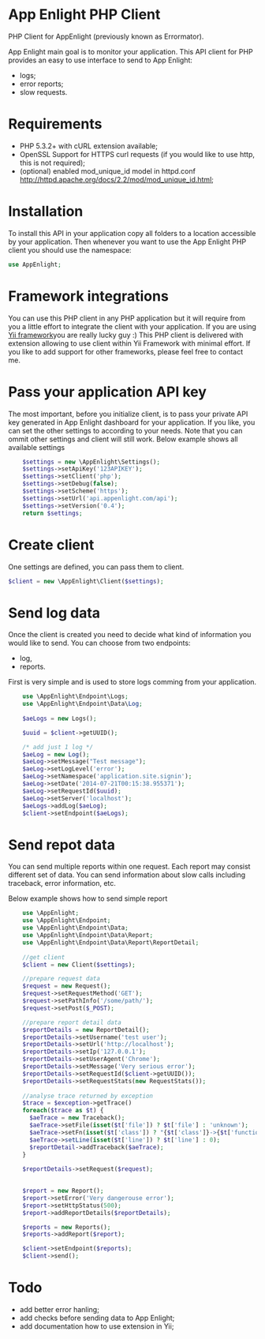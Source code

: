 App Enlight PHP Client
======================

PHP Client for AppEnlight (previously known as Errormator).

App Enlight main goal is to monitor your application. This API client for PHP provides an easy to use interface to send to App Enlight:
- logs;
- error reports;
- slow requests.


Requirements
============
- PHP 5.3.2+ with cURL extension available;
- OpenSSL Support for HTTPS curl requests (if you would like to use http, this is not required);
- (optional) enabled mod_unique_id model in httpd.conf http://httpd.apache.org/docs/2.2/mod/mod_unique_id.html;

Installation
============
To install this API in your application copy all folders to a location accessible by your application. 
Then whenever you want to use the App Enlight PHP client you should use the namespace:

```php
use AppEnlight;
```

Framework integrations
======================
You can use this PHP client in any PHP application but it will require from you a little effort to integrate the client with your application. 
If you are using [Yii framework](http://yiiframework.com/)you are really lucky guy :) This PHP client is delivered with extension allowing to use client within Yii Framework with minimal effort. 
If you like to add support for other frameworks, please feel free to contact me.

Pass your application API key
=============================
The most important, before you initialize client, is to pass your private API key generated in App Enlight dashboard for your application. If you like, you can set the other settings to according to your needs.
Note that you can ommit other settings and client will still work. Below example shows all available settings

```php
    $settings = new \AppEnlight\Settings();
    $settings->setApiKey('123APIKEY');
    $settings->setClient('php');
    $settings->setDebug(false);
    $settings->setScheme('https');
    $settings->setUrl('api.appenlight.com/api');
    $settings->setVersion('0.4');
    return $settings;
```

Create client
=============
One settings are defined, you can pass them to client.

```php
$client = new \AppEnlight\Client($settings);
```

Send log data
=============
Once the client is created you need to decide what kind of information you would like to send. You can choose from two endpoints:
- log,
- reports.

First is very simple and is used to store logs comming from your application. 

```php
    use \AppEnlight\Endpoint\Logs;
    use \AppEnlight\Endpoint\Data\Log;
    
    $aeLogs = new Logs();

    $uuid = $client->getUUID();

    /* add just 1 log */
    $aeLog = new Log();
    $aeLog->setMessage("Test message");
    $aeLog->setLogLevel('error');
    $aeLog->setNamespace('application.site.signin');
    $aeLog->setDate('2014-07-21T00:15:38.955371');
    $aeLog->setRequestId($uuid);
    $aeLog->setServer('localhost');
    $aeLogs->addLog($aeLog);
    $client->setEndpoint($aeLogs);
```

Send repot data
===============
You can send multiple reports within one request. Each report may consist different set of data. You can send information about slow calls including traceback, error information, etc.

Below example shows how to send simple report

```php
    use \AppEnlight;
    use \AppEnlight\Endpoint;
    use \AppEnlight\Endpoint\Data;
    use \AppEnlight\Endpoint\Data\Report;
    use \AppEnlight\Endpoint\Data\Report\ReportDetail;
    
    //get client
    $client = new Client($settings);

    //prepare request data
    $request = new Request();
    $request->setRequestMethod('GET');
    $request->setPathInfo('/some/path/');
    $request->setPost($_POST);

    //prepare report detail data 
    $reportDetails = new ReportDetail();
    $reportDetails->setUsername('test user');
    $reportDetails->setUrl('http://localhost');
    $reportDetails->setIp('127.0.0.1');
    $reportDetails->setUserAgent('Chrome');
    $reportDetails->setMessage('Very serious error');
    $reportDetails->setRequestId($client->getUUID());
    $reportDetails->setRequestStats(new RequestStats());
    
    //analyse trace returned by exception
    $trace = $exception->getTrace()
    foreach($trace as $t) {
      $aeTrace = new Traceback();
      $aeTrace->setFile(isset($t['file']) ? $t['file'] : 'unknown');
      $aeTrace->setFn(isset($t['class']) ? "{$t['class']}->{$t['function']}" : $t['function']);
      $aeTrace->setLine(isset($t['line']) ? $t['line'] : 0);
      $reportDetail->addTraceback($aeTrace);
    }
    
    $reportDetails->setRequest($request);

  
    $report = new Report();
    $report->setError('Very dangerouse error');
    $report->setHttpStatus(500);
    $report->addReportDetails($reportDetails);

    $reports = new Reports();
    $reports->addReport($report);

    $client->setEndpoint($reports);
    $client->send();
```    

Todo
====
- add better error hanling;
- add checks before sending data to App Enlight;
- add documentation how to use extension in Yii;
